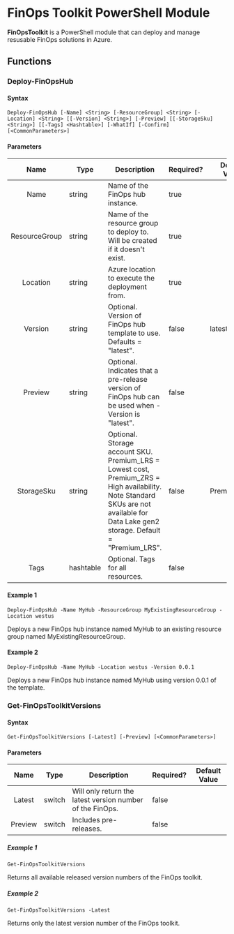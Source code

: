 # FinOps Toolkit PowerShell Module

**FinOpsToolkit** is a PowerShell module that can deploy and manage resusable FinOps solutions in Azure.

## Functions

### Deploy-FinOpsHub

#### Syntax

`Deploy-FinOpsHub [-Name] <String> [-ResourceGroup] <String> [-Location] <String> [[-Version] <String>] [-Preview] [[-StorageSku] <String>] [[-Tags] <Hashtable>] [-WhatIf] [-Confirm] [<CommonParameters>]
`

#### Parameters

|      Name     |   Type    | Description                                                                                        | Required? | Default Value |
|:-------------:|-----------|----------------------------------------------------------------------------------------------------|-----------|---------------|
|      Name     |  string   | Name of the FinOps hub instance.                                                                   | true      |               |
| ResourceGroup |  string   | Name of the resource group to deploy to. Will be created if it doesn't exist.                      | true      |               |
|    Location   |  string   | Azure location to execute the deployment from.                                                     | true      |               |
|    Version    |  string   | Optional. Version of FinOps hub template to use. Defaults = "latest".                              | false     | latest        |
|    Preview    |  string   | Optional. Indicates that a pre-release version of FinOps hub can be used when -Version is "latest".| false     |               |
|   StorageSku  |  string   | Optional. Storage account SKU. Premium_LRS = Lowest cost, Premium_ZRS = High availability. Note Standard SKUs are not available for Data Lake gen2 storage. Default = "Premium_LRS".                                                                                           | false     | Premium_LRS   |
|      Tags     | hashtable | Optional. Tags for all resources.                                                                  | false     |               |

#### Example 1

`Deploy-FinOpsHub -Name MyHub -ResourceGroup MyExistingResourceGroup -Location westus`

Deploys a new FinOps hub instance named MyHub to an existing resource group named MyExistingResourceGroup.

#### Example 2

`Deploy-FinOpsHub -Name MyHub -Location westus -Version 0.0.1`

Deploys a new FinOps hub instance named MyHub using version 0.0.1 of the template.

### Get-FinOpsToolkitVersions

#### Syntax

`Get-FinOpsToolkitVersions [-Latest] [-Preview] [<CommonParameters>]`

#### Parameters

|      Name     | Type   | Description                                               | Required? | Default Value  |
|:-------------:|--------|-----------------------------------------------------------|-----------|----------------|
|    Latest     | switch | Will only return the latest version number of the FinOps. |   false   |                |
|   Preview     | switch | Includes pre-releases.                                    |   false   |                |

##### Example 1

`Get-FinOpsToolkitVersions`

Returns all available released version numbers of the FinOps toolkit.

##### Example 2

`Get-FinOpsToolkitVersions -Latest`

Returns only the latest version number of the FinOps toolkit.
